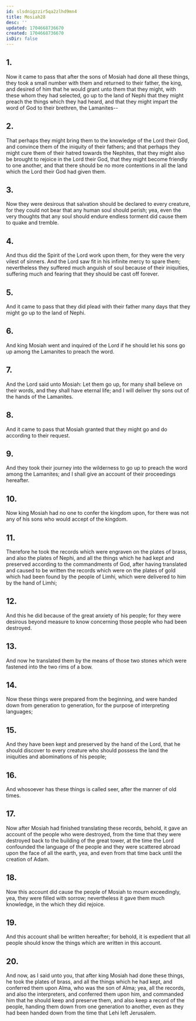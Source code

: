 ```yaml
---
id: slsdnigzzir5qa2zlhd9mn4
title: Mosiah28
desc: ''
updated: 1704668736670
created: 1704668736670
isDir: false
---
```

## 1.
Now it came to pass that after the sons of Mosiah had done all these things, they took a small number with them and returned to their father, the king, and desired of him that he would grant unto them that they might, with these whom they had selected, go up to the land of Nephi that they might preach the things which they had heard, and that they might impart the word of God to their brethren, the Lamanites--
## 2.
That perhaps they might bring them to the knowledge of the Lord their God, and convince them of the iniquity of their fathers; and that perhaps they might cure them of their hatred towards the Nephites, that they might also be brought to rejoice in the Lord their God, that they might become friendly to one another, and that there should be no more contentions in all the land which the Lord their God had given them.
## 3.
Now they were desirous that salvation should be declared to every creature, for they could not bear that any human soul should perish; yea, even the very thoughts that any soul should endure endless torment did cause them to quake and tremble.
## 4.
And thus did the Spirit of the Lord work upon them, for they were the very vilest of sinners. And the Lord saw fit in his infinite mercy to spare them; nevertheless they suffered much anguish of soul because of their iniquities, suffering much and fearing that they should be cast off forever.
## 5.
And it came to pass that they did plead with their father many days that they might go up to the land of Nephi.
## 6.
And king Mosiah went and inquired of the Lord if he should let his sons go up among the Lamanites to preach the word.
## 7.
And the Lord said unto Mosiah: Let them go up, for many shall believe on their words, and they shall have eternal life; and I will deliver thy sons out of the hands of the Lamanites.
## 8.
And it came to pass that Mosiah granted that they might go and do according to their request.
## 9.
And they took their journey into the wilderness to go up to preach the word among the Lamanites; and I shall give an account of their proceedings hereafter.
## 10.
Now king Mosiah had no one to confer the kingdom upon, for there was not any of his sons who would accept of the kingdom.
## 11.
Therefore he took the records which were engraven on the plates of brass, and also the plates of Nephi, and all the things which he had kept and preserved according to the commandments of God, after having translated and caused to be written the records which were on the plates of gold which had been found by the people of Limhi, which were delivered to him by the hand of Limhi;
## 12.
And this he did because of the great anxiety of his people; for they were desirous beyond measure to know concerning those people who had been destroyed.
## 13.
And now he translated them by the means of those two stones which were fastened into the two rims of a bow.
## 14.
Now these things were prepared from the beginning, and were handed down from generation to generation, for the purpose of interpreting languages;
## 15.
And they have been kept and preserved by the hand of the Lord, that he should discover to every creature who should possess the land the iniquities and abominations of his people;
## 16.
And whosoever has these things is called seer, after the manner of old times.
## 17.
Now after Mosiah had finished translating these records, behold, it gave an account of the people who were destroyed, from the time that they were destroyed back to the building of the great tower, at the time the Lord confounded the language of the people and they were scattered abroad upon the face of all the earth, yea, and even from that time back until the creation of Adam.
## 18.
Now this account did cause the people of Mosiah to mourn exceedingly, yea, they were filled with sorrow; nevertheless it gave them much knowledge, in the which they did rejoice.
## 19.
And this account shall be written hereafter; for behold, it is expedient that all people should know the things which are written in this account.
## 20.
And now, as I said unto you, that after king Mosiah had done these things, he took the plates of brass, and all the things which he had kept, and conferred them upon Alma, who was the son of Alma; yea, all the records, and also the interpreters, and conferred them upon him, and commanded him that he should keep and preserve them, and also keep a record of the people, handing them down from one generation to another, even as they had been handed down from the time that Lehi left Jerusalem.
